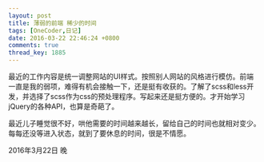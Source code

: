 ```yaml
---
layout: post
title: 薄弱的前端 稀少的时间
tags: [OneCoder,日记]
date: 2016-03-22 22:46:24 +0800
comments: true
thread_key: 1885
---
```


最近的工作内容是统一调整网站的UI样式。按照别人网站的风格进行模仿。前端一直是我的弱项，难得有机会接触一下，还是挺有收获的。了解了scss和less开发，并选择了scss作为css的预处理程序。写起来还是挺方便的。才开始学习jQuery的各种API，也算是奇葩了。

最近儿子睡觉很不好，哄他需要的时间越来越长，留给自己的时间也就相对变少。每每还没等进入状态，就到了要休息的时间，很是不情愿。

2016年3月22日 晚